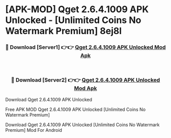 # [APK-MOD] Qget 2.6.4.1009 APK Unlocked - [Unlimited Coins No Watermark Premium] 8ej8l



<div align="center">
<h3>🔴 Download [Server1] 👉👉 <a href="https://momento.my/?title=Qget_2.6.4.1009_APK_Unlocked">Qget 2.6.4.1009 APK Unlocked Mod Apk</a></h3><br>

<h3>🔴 Download [Server2] 👉👉 <a href="https://momento.my/?title=Qget_2.6.4.1009_APK_Unlocked">Qget 2.6.4.1009 APK Unlocked Mod Apk</a></h3>
</div>



Download Qget 2.6.4.1009 APK Unlocked 

Free APK MOD Qget 2.6.4.1009 APK Unlocked [Unlimited Coins No Watermark Premium]

Download Qget 2.6.4.1009 APK Unlocked [Unlimited Coins No Watermark Premium] Mod For Android
